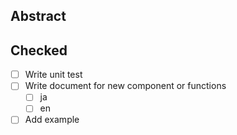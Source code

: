 

## Abstract

## Checked
- [ ] Write unit test
- [ ] Write document for new component or functions
  - [ ] ja
  - [ ] en
- [ ] Add example
